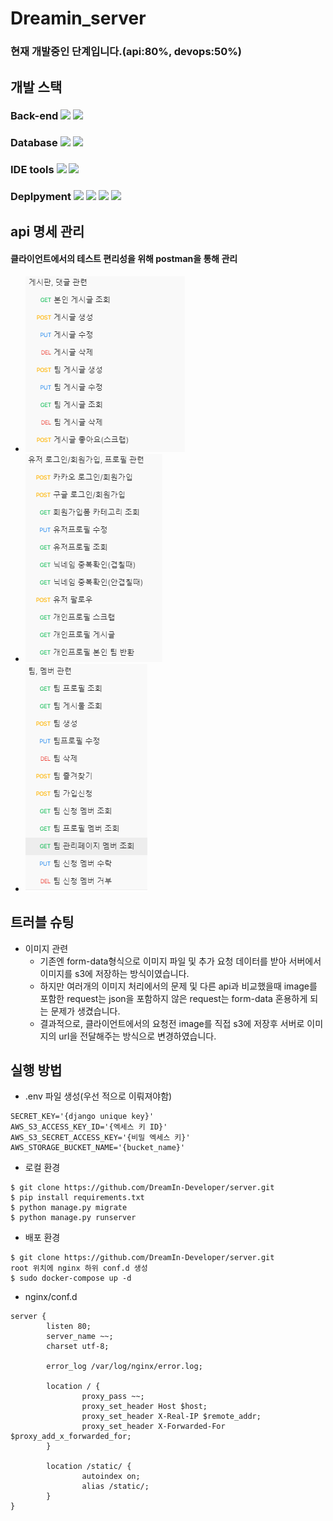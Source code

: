 # Dreamin_server
### 현재 개발중인 단계입니다.(api:80%, devops:50%)

## 개발 스택
### Back-end <img src="https://img.shields.io/badge/Python-3776AB?style=flat-square&logo=Python&logoColor=white"/> <img src="https://img.shields.io/badge/Django-092E20?style=flat-square&logo=Django&logoColor=white"/>
### Database <img src="https://img.shields.io/badge/SQLite-003B57?style=flat-square&logo=SQLite&logoColor=white"/> <img src="https://img.shields.io/badge/PostgreSQL-4169E1?style=flat-square&logo=PostgreSQL&logoColor=white"/> 
### IDE tools <img src="https://img.shields.io/badge/PyCharm-000000?style=flat-square&logo=PyCharm&logoColor=white"/> <img src="https://img.shields.io/badge/VSCode-007ACC?style=flat-square&logo=Visual Studio Code&logoColor=white"/> 
### Deplpyment <img src="https://img.shields.io/badge/Docker-2496ED?style=flat-square&logo=Docker&logoColor=white"/> <img src="https://img.shields.io/badge/AWS EC2-232F3E?style=flat-square&logo=Amazon AWS&logoColor=white"/> <img src="https://img.shields.io/badge/Gunicorn-499848?style=flat-square&logo=Gunicorn&logoColor=white"/> <img src="https://img.shields.io/badge/NGINX-009639?style=flat-square&logo=NGINX&logoColor=white"/>


## api 명세 관리
#### 클라이언트에서의 테스트 편리성을 위해 postman을 통해 관리
- <img src="./source/api document1.png" alt="api document">
- <img src="./source/api document2.png" alt="api document">
- <img src="./source/api document3.png" alt="api document">


## 트러블 슈팅
- 이미지 관련
  - 기존엔 form-data형식으로 이미지 파일 및 추가 요청 데이터를 받아 서버에서 이미지를 s3에 저장하는 방식이였습니다.
  - 하지만 여러개의 이미지 처리에서의 문제 및 다른 api과 비교했을때 image를 포함한 request는 json을 포함하지 않은 request는 form-data 혼용하게 되는 문제가 생겼습니다.
  - 결과적으로, 클라이언트에서의 요청전 image를 직접 s3에 저장후 서버로 이미지의 url을 전달해주는 방식으로 변경하였습니다.

## 실행 방법
- .env 파일 생성(우선 적으로 이뤄져야함)
~~~
SECRET_KEY='{django unique key}'
AWS_S3_ACCESS_KEY_ID='{엑세스 키 ID}'
AWS_S3_SECRET_ACCESS_KEY='{비밀 엑세스 키}'
AWS_STORAGE_BUCKET_NAME='{bucket_name}'
~~~
- 로컬 환경
~~~
$ git clone https://github.com/DreamIn-Developer/server.git
$ pip install requirements.txt
$ python manage.py migrate
$ python manage.py runserver
~~~

- 배포 환경
~~~
$ git clone https://github.com/DreamIn-Developer/server.git
root 위치에 nginx 하위 conf.d 생성
$ sudo docker-compose up -d
~~~

- nginx/conf.d
~~~
server {
        listen 80;
        server_name ~~;
        charset utf-8;

        error_log /var/log/nginx/error.log;

        location / {
                proxy_pass ~~;
                proxy_set_header Host $host;
                proxy_set_header X-Real-IP $remote_addr;
                proxy_set_header X-Forwarded-For $proxy_add_x_forwarded_for;
        }

        location /static/ {
                autoindex on;
                alias /static/;
        }
}
~~~
